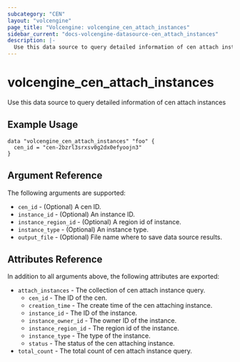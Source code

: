 ```yaml
---
subcategory: "CEN"
layout: "volcengine"
page_title: "Volcengine: volcengine_cen_attach_instances"
sidebar_current: "docs-volcengine-datasource-cen_attach_instances"
description: |-
  Use this data source to query detailed information of cen attach instances
---
```

# volcengine_cen_attach_instances
Use this data source to query detailed information of cen attach instances
## Example Usage
```hcl
data "volcengine_cen_attach_instances" "foo" {
  cen_id = "cen-2bzrl3srxsv0g2dx0efyoojn3"
}
```
## Argument Reference
The following arguments are supported:
* `cen_id` - (Optional) A cen ID.
* `instance_id` - (Optional) An instance ID.
* `instance_region_id` - (Optional) A region id of instance.
* `instance_type` - (Optional) An instance type.
* `output_file` - (Optional) File name where to save data source results.

## Attributes Reference
In addition to all arguments above, the following attributes are exported:
* `attach_instances` - The collection of cen attach instance query.
    * `cen_id` - The ID of the cen.
    * `creation_time` - The create time of the cen attaching instance.
    * `instance_id` - The ID of the instance.
    * `instance_owner_id` - The owner ID of the instance.
    * `instance_region_id` - The region id of the instance.
    * `instance_type` - The type of the instance.
    * `status` - The status of the cen attaching instance.
* `total_count` - The total count of cen attach instance query.


